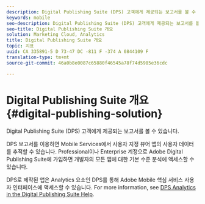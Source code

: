 ```yaml
---
description: Digital Publishing Suite (DPS) 고객에게 제공되는 보고서를 볼 수 있습니다.
keywords: mobile
seo-description: Digital Publishing Suite (DPS) 고객에게 제공되는 보고서를 볼 수 있습니다.
seo-title: Digital Publishing Suite 개요
solution: Marketing Cloud, Analytics
title: Digital Publishing Suite 개요
topic: 지표
uuid: CA 335891-5 D 73-47 DC -811 F -374 A 0844109 F
translation-type: tm+mt
source-git-commit: 46a0b8e0087c65880f46545a78f74d5985e36cdc

---
```



# Digital Publishing Suite 개요 {#digital-publishing-solution}

Digital Publishing Suite (DPS) 고객에게 제공되는 보고서를 볼 수 있습니다.

DPS 보고서를 이용하면 Mobile Services에서 사용자 지정 뷰어 앱의 사용자 데이터를 추적할 수 있습니다. Professional이나 Enterprise 계정으로 Adobe Digital Publishing Suite에 가입하면 개발자의 모든 앱에 대한 기본 수준 분석에 액세스할 수 있습니다.

DPS로 제작된 앱은 Analytics 요소인 DPS를 통해 Adobe Mobile 핵심 서비스 사용자 인터페이스에 액세스할 수 있습니다. For more information, see [DPS Analytics in the Digital Publishing Suite Help](https://helpx.adobe.com/digital-publishing-suite/help/omniture-analytics.html).